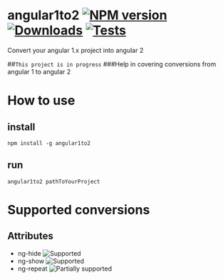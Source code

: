[npm-url]: https://npmjs.org/package/angular1to2
[npm-image]: https://img.shields.io/npm/v/angular1to2.svg
[downloads-image]: https://img.shields.io/npm/dm/angular1to2.svg
[codeship-url]: https://codeship.com/projects/68427
[codeship-image]: https://img.shields.io/codeship/184b3120-abe4-0132-3b3f-1e5353d97603/master.svg

[progress-supported]: https://cdn0.iconfinder.com/data/icons/16x16-free-toolbar-icons/16/38.png
[progress-partially-supported]: https://cdn0.iconfinder.com/data/icons/16x16-free-toolbar-icons/16/57.png
[progress-not-supported]: https://cdn0.iconfinder.com/data/icons/16x16-free-toolbar-icons/16/33.png

angular1to2  [![NPM version][npm-image]][npm-url] [![Downloads][downloads-image]][npm-url] [![Tests][codeship-image]][codeship-url]
===========

Convert your angular 1.x project into angular 2

##```This project is in progress```
###Help in covering conversions from angular 1 to angular 2

# How to use
## install 
```npm install -g angular1to2```
## run
```angular1to2 pathToYourProject```

# Supported conversions
## Attributes
- ng-hide ![Supported][progress-supported]
- ng-show ![Supported][progress-supported]
- ng-repeat ![Partially supported][progress-partially-supported]